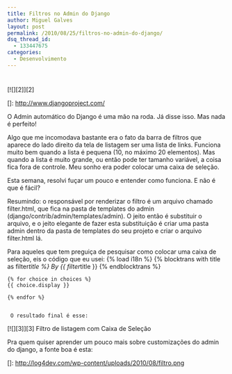 ```yaml
---
title: Filtros no Admin do Django
author: Miguel Galves
layout: post
permalink: /2010/08/25/filtros-no-admin-do-django/
dsq_thread_id:
  - 133447675
categories:
  - Desenvolvimento
---
```

# 

[![][2]][2]

 []: http://www.djangoproject.com/

O Admin automático do Django é uma mão na roda. Já disse isso. Mas nada é perfeito!

Algo que me incomodava bastante era o fato da barra de filtros que aparece do lado direito da tela de listagem ser uma lista de links. Funciona muito bem quando a lista é pequena (10, no máximo 20 elementos). Mas quando a lista é muito grande, ou então pode ter tamanho variável, a coisa fica fora de controle. Meu sonho era poder colocar uma caixa de seleção.

Esta semana, resolvi fuçar um pouco e entender como funciona. E não é que é fácil?

Resumindo: o responsável por renderizar o filtro é um arquivo chamado filter.html, que fica na pasta de templates do admin (django/contrib/admin/templates/admin). O jeito então é substituir o arquivo, e o jeito elegante de fazer esta substituição é criar uma pasta admin dentro da pasta de templates do seu projeto e criar o arquivo filter.html lá.

Para aqueles que tem preguiça de pesquisar como colocar uma caixa de seleção, eis o código que eu usei: 
    {% load i18n %}
    {% blocktrans with title as filter*title %} By {{ filter*title }} {% endblocktrans %}
    
    
    {% for choice in choices %}
    {{ choice.display }}
    
    {% endfor %}
    
    
     O resultado final é esse:

[![][3]][3]
Filtro de listagem com Caixa de Seleção

Pra quem quiser aprender um pouco mais sobre customizações do admin do django, a fonte boa é esta: 

 []: http://log4dev.com/wp-content/uploads/2010/08/filtro.png
